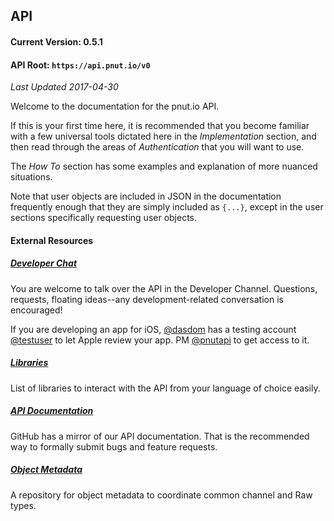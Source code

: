 ## API

#### Current Version: 0.5.1
#### API Root: `https://api.pnut.io/v0`

*Last Updated 2017-04-30*

Welcome to the documentation for the pnut.io API.

If this is your first time here, it is recommended that you become familiar with a few universal tools dictated here in the *Implementation* section, and then read through the areas of *Authentication* that you will want to use.

The *How To* section has some examples and explanation of more nuanced situations.

Note that user objects are included in JSON in the documentation frequently enough that they are simply included as `{...}`, except in the user sections specifically requesting user objects.



#### External Resources

##### [Developer Chat](https://patter.chat/room.html?channel=18)

You are welcome to talk over the API in the Developer Channel. Questions, requests, floating ideas--any development-related conversation is encouraged!

If you are developing an app for iOS, [@dasdom](https://pnut.io/@dasdom) has a testing account [@testuser](https://pnut.io/@testuser) to let Apple review your app. PM [@pnutapi](https://pnut.io/@pnutapi) to get access to it.


##### [Libraries](libraries)

List of libraries to interact with the API from your language of choice easily.


##### [API Documentation](https://github.com/pnut-api/api-spec)

GitHub has a mirror of our API documentation. That is the recommended way to formally submit bugs and feature requests.


##### [Object Metadata](https://github.com/pnut-api/object-metadata)

A repository for object metadata to coordinate common channel and Raw types.
